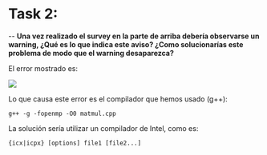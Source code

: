# Task 2:

-- **Una vez realizado el survey en la parte de arriba debería observarse un warning, ¿Qué es lo que indica este aviso? ¿Como solucionarías este problema de modo que el warning desaparezca?**

El error mostrado es:

![](/home/ubuntu/Desktop/PrácticasArco/higherisa.png)

Lo que causa este error es el compilador que hemos usado (g++):

 `g++ -g -fopenmp -O0 matmul.cpp`
 
 La solución sería utilizar un compilador de Intel, como es:

`{icx|icpx} [options] file1 [file2...]  ` 
